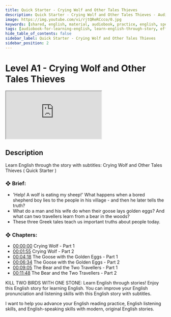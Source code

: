 ```yaml
---
title: Quick Starter - Crying Wolf and Other Tales Thieves
description: Quick Starter - Crying Wolf and Other Tales Thieves - Audiobook For Learning English
image: https://img.youtube.com/vi/rjtQReRCcco/0.jpg
keywords: [shared, english, material, audiobook, practice, english, speaking]
tags: [audiobook-for-learning-english, learn-english-through-story, effortless-english, practice-english-speaking]
hide_table_of_contents: false
sidebar_label: Quick Starter - Crying Wolf and Other Tales Thieves
sidebar_position: 2
---
```


# Level A1 - Crying Wolf and Other Tales Thieves

<div class="video-container">
<iframe src="https://www.youtube.com/embed/rjtQReRCcco?controls=0" title="YouTube video player"></iframe>
<a href="https://www.youtube.com/watch?list=PL___7gkXqjbz33ARbWJmca56t1GG0qX0U&v=rjtQReRCcco" target="_blank"></a>
</div>

## Description

Learn English through the story with subtitles: Crying Wolf and Other Tales Thieves ( Quick Starter )

### ❖ Brief:

- 'Help! A wolf is eating my sheep!' What happens when a bored shepherd boy lies to the people in his village - and then he later tells the truth?
- What do a man and his wife do when their goose lays golden eggs? And what can two travellers learn from a bear in the woods?
- These three Greek tales teach us important truths about people today.

### ❖ Chapters:
- [00:00:00](https://www.youtube.com/watch?list=PL___7gkXqjbz33ARbWJmca56t1GG0qX0U&v=rjtQReRCcco&t=0s) Crying Wolf - Part 1
- [00:01:55](https://www.youtube.com/watch?list=PL___7gkXqjbz33ARbWJmca56t1GG0qX0U&v=rjtQReRCcco&t=115s) Crying Wolf - Part 2
- [00:04:18](https://www.youtube.com/watch?list=PL___7gkXqjbz33ARbWJmca56t1GG0qX0U&v=rjtQReRCcco&t=258s) The Goose with the Golden Eggs - Part 1
- [00:06:34](https://www.youtube.com/watch?list=PL___7gkXqjbz33ARbWJmca56t1GG0qX0U&v=rjtQReRCcco&t=394s) The Goose with the Golden Eggs - Part 2
- [00:09:05](https://www.youtube.com/watch?list=PL___7gkXqjbz33ARbWJmca56t1GG0qX0U&v=rjtQReRCcco&t=545s) The Bear and the Two Travellers - Part 1
- [00:11:48](https://www.youtube.com/watch?list=PL___7gkXqjbz33ARbWJmca56t1GG0qX0U&v=rjtQReRCcco&t=708s) The Bear and the Two Travellers - Part 2

KILL TWO BIRDS WITH ONE STONE: Learn English through stories! Enjoy this English story for learning English. You can improve your English pronunciation and listening skills with this English story with subtitles.

I want to help you advance your English reading practice, English listening skills, and English-speaking skills with modern, original English stories.